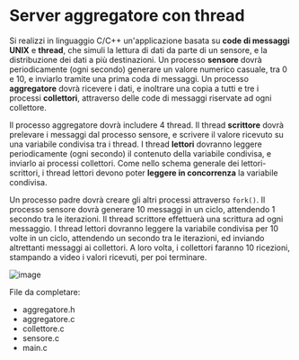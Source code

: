 # Server aggregatore con thread

Si realizzi in linguaggio C/C++ un'applicazione basata su **code di
messaggi UNIX** e **thread**, che simuli la lettura di dati da parte di
un sensore, e la distribuzione dei dati a più destinazioni. Un processo
**sensore** dovrà periodicamente (ogni secondo) generare un valore
numerico casuale, tra 0 e 10, e inviarlo tramite una prima coda di
messaggi. Un processo **aggregatore** dovrà ricevere i dati, e inoltrare
una copia a tutti e tre i processi **collettori**, attraverso delle code
di messaggi riservate ad ogni collettore.

Il processo aggregatore dovrà includere 4 thread. Il thread
**scrittore** dovrà prelevare i messaggi dal processo sensore, e
scrivere il valore ricevuto su una variabile condivisa tra i thread. I
thread **lettori** dovranno leggere periodicamente (ogni secondo) il
contenuto della variabile condivisa, e inviarlo ai processi collettori.
Come nello schema generale dei lettori-scrittori, i thread lettori
devono poter **leggere in concorrenza** la variabile condivisa.

Un processo padre dovrà creare gli altri processi attraverso `fork()`.
Il processo sensore dovrà generare 10 messaggi in un ciclo, attendendo 1
secondo tra le iterazioni. Il thread scrittore effettuerà una scrittura
ad ogni messaggio. I thread lettori dovranno leggere la variabile
condivisa per 10 volte in un ciclo, attendendo un secondo tra le
iterazioni, ed inviando altrettanti messaggi ai collettori. A loro
volta, i collettori faranno 10 ricezioni, stampando a video i valori
ricevuti, per poi terminare.

![image](/images/ambiente_locale/server_multithread/server_aggregatore_thread.png)

File da completare:
- aggregatore.h
- aggregatore.c
- collettore.c
- sensore.c
- main.c

